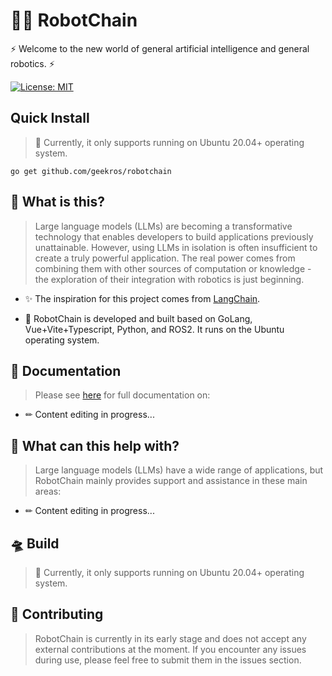 # 🤖🔗 RobotChain

⚡ Welcome to the new world of general artificial intelligence and general robotics. ⚡

[![License: MIT](https://img.shields.io/badge/License-MIT-yellow.svg)](https://opensource.org/licenses/MIT)

## Quick Install

> 🚨 Currently, it only supports running on Ubuntu 20.04+ operating system.

```shell
go get github.com/geekros/robotchain
```

## 🤔 What is this?

> Large language models (LLMs) are becoming a transformative technology that enables developers to build applications previously unattainable. However, using LLMs in isolation is often insufficient to create a truly powerful application. The real power comes from combining them with other sources of computation or knowledge - the exploration of their integration with robotics is just beginning.

- ✨ The inspiration for this project comes from [LangChain](https://github.com/hwchase17/langchain).

- 🧬 RobotChain is developed and built based on GoLang, Vue+Vite+Typescript, Python, and ROS2. It runs on the Ubuntu operating system.

## 📖 Documentation

> Please see [here](https://geekros.github.io) for full documentation on:

- ✏ Content editing in progress...

## 🚀 What can this help with?

> Large language models (LLMs) have a wide range of applications, but RobotChain mainly provides support and assistance in these main areas:

- ✏ Content editing in progress...

## 🛸 Build

> 🚨 Currently, it only supports running on Ubuntu 20.04+ operating system.



## 💁 Contributing

> RobotChain is currently in its early stage and does not accept any external contributions at the moment. If you encounter any issues during use, please feel free to submit them in the issues section.